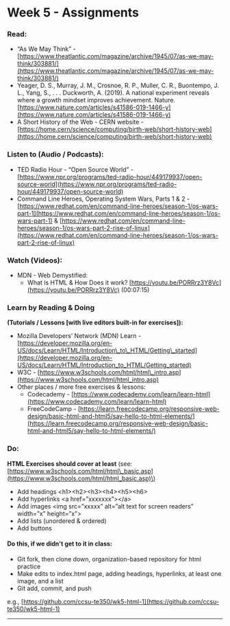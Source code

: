 # Week 5 - Assignments

### **Read:**

* “As We May Think” - [https://www.theatlantic.com/magazine/archive/1945/07/as-we-may-think/303881/](https://www.theatlantic.com/magazine/archive/1945/07/as-we-may-think/303881/)
* Yeager, D. S., Murray, J. M., Crosnoe, R. P., Muller, C. R., Buontempo, J. L., Yang, S., . . . Duckworth, A. \(2019\). A national experiment reveals where a growth mindset improves achievement. Nature. [https://www.nature.com/articles/s41586-019-1466-y](https://www.nature.com/articles/s41586-019-1466-y)
* A Short History of the Web - CERN website - [https://home.cern/science/computing/birth-web/short-history-web](https://home.cern/science/computing/birth-web/short-history-web)

### **Listen to \(Audio / Podcasts\):**

* TED Radio Hour - “Open Source World” - [https://www.npr.org/programs/ted-radio-hour/449179937/open-source-world](https://www.npr.org/programs/ted-radio-hour/449179937/open-source-world)
* Command Line Heroes, Operating System Wars, Parts 1 & 2 - [https://www.redhat.com/en/command-line-heroes/season-1/os-wars-part-1](https://www.redhat.com/en/command-line-heroes/season-1/os-wars-part-1) & [https://www.redhat.com/en/command-line-heroes/season-1/os-wars-part-2-rise-of-linux](https://www.redhat.com/en/command-line-heroes/season-1/os-wars-part-2-rise-of-linux)

### **Watch \(Videos\):**

* MDN - Web Demystified:
  * What is HTML & How Does it work? [https://youtu.be/PORRrz3Y8Vc](https://youtu.be/PORRrz3Y8Vc) \(00:07:15\)

### **Learn by Reading & Doing** 

**\(Tutorials / Lessons \[with live editors built-in for exercises\]\):**

* Mozilla Developers’ Network \(MDN\) Learn - [https://developer.mozilla.org/en-US/docs/Learn/HTML/Introduction\_to\_HTML/Getting\_started](https://developer.mozilla.org/en-US/docs/Learn/HTML/Introduction_to_HTML/Getting_started)
* W3C - [https://www.w3schools.com/html/html\_intro.asp](https://www.w3schools.com/html/html_intro.asp) 
* Other places / more free exercises & lessons:
  * Codecademy - [https://www.codecademy.com/learn/learn-html](https://www.codecademy.com/learn/learn-html)
  * FreeCodeCamp - [https://learn.freecodecamp.org/responsive-web-design/basic-html-and-html5/say-hello-to-html-elements/](https://learn.freecodecamp.org/responsive-web-design/basic-html-and-html5/say-hello-to-html-elements/)

### **Do:** 

**HTML Exercises should cover at least** \(see: [https://www.w3schools.com/html/html\_basic.asp](https://www.w3schools.com/html/html_basic.asp)\)

* Add headings &lt;h1&gt;&lt;h2&gt;&lt;h3&gt;&lt;h4&gt;&lt;h5&gt;&lt;h6&gt;
* Add hyperlinks &lt;a href=”xxxxxxx”&gt;&lt;/a&gt;
* Add images &lt;img src=”xxxxx” alt=”alt text for screen readers” width=”x” height=”x”&gt;
* Add lists \(unordered & ordered\)
* Add buttons

#### Do this, if we didn't get to it in class:

* Git fork, then clone down, organization-based repository for html practice
* Make edits to index.html page, adding headings, hyperlinks, at least one image, and a list
* Git add, commit, and push

e.g., [https://github.com/ccsu-te350/wk5-html-1](https://github.com/ccsu-te350/wk5-html-1)   
****

